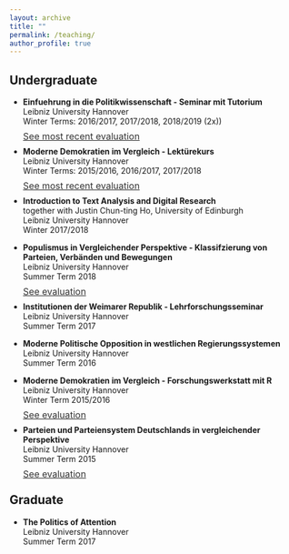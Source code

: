 ```yaml
---
layout: archive
title: ""
permalink: /teaching/
author_profile: true
---
```


Undergraduate
-- 

- <p><b>Einfuehrung in die Politikwissenschaft - Seminar mit Tutorium</b><br>
  Leibniz University Hannover<br>
  Winter Terms: 2016/2017, 2017/2018, 2018/2019 (2x))<br>
  <p style="line-height: .5;" align="left"><span style="font-size: small;"><a style="line-height: .5;" href="http://phimeyer.github.io/files/WS18_19-Einführung_in_die_Politische_Wissenschaft_(mit_Tutorium)_B.pdf"><span style="color: #333333;"><span style="font-size: medium;">See most recent evaluation</span></span></a></p>

- <p><b>Moderne Demokratien im Vergleich - Lektürekurs</b><br>
  Leibniz University Hannover<br>
  Winter Terms: 2015/2016, 2016/2017, 2017/2018<br>
  <p style="line-height: .5;" align="left"><span style="font-size: small;"><a style="line-height: .5;" href="http://phimeyer.github.io/files/_WS17_18-Moderne_Demokratien_im_Vergleich__Lektürekurs_(263999).pdf"><span style="color: #333333;"><span style="font-size: medium;">See most recent evaluation</span></span></a></p>

- <p><b>Introduction to Text Analysis and Digital Research</b><br>
  together with Justin Chun-ting Ho, University of Edinburgh<br>
  Leibniz University Hannover<br>
  Winter 2017/2018</p>

- <p><b>Populismus in Vergleichender Perspektive - Klassifzierung von Parteien, Verbänden und Bewegungen</b><br>
  Leibniz University Hannover<br>
  Summer Term 2018<br>
  <p style="line-height: .5;" align="left"><span style="font-size: small;"><a style="line-height: .5;" href="http://phimeyer.github.io/files/SS18-Klassifizierung_von_Parteien__Verbände_und_Bewegungen.pdf"><span style="color: #333333;"><span style="font-size: medium;">See evaluation</span></span></a></p>
  

- <p><b>Institutionen der Weimarer Republik - Lehrforschungsseminar</b><br>
  Leibniz University Hannover<br> 
  Summer Term 2017</p>

- <p><b>Moderne Politische Opposition in westlichen Regierungssystemen</b><br>
  Leibniz University Hannover<br>
  Summer Term 2016</p>

- <p><b>Moderne Demokratien im Vergleich - Forschungswerkstatt mit R</b><br>
  Leibniz University Hannover<br>
  Winter Term 2015/2016<br>
  <p style="line-height: .5;" align="left"><span style="font-size: small;"><a style="line-height: .5;" href="http://phimeyer.github.io/files/WS15_16-Moderne_Demokratien_im_Vergleich__Forschungswerkstatt.pdf"><span style="color: #333333;"><span style="font-size: medium;">See evaluation</span></span></a></p>
  

- <p><b>Parteien und Parteiensystem Deutschlands in vergleichender Perspektive</b><br>
  Leibniz University Hannover<br>
  Summer Term 2015<br>
  <p style="line-height: .5;" align="left"><span style="font-size: small;"><a style="line-height: .5;" href="http://phimeyer.github.io/files/SS15-Parteien_und_Parteiensystem_Deutschlands_in_vergleichender_Perspektive.pdf"><span style="color: #333333;"><span style="font-size: medium;">See evaluation</span></span></a></p>

Graduate
-- 
- <p><b>The Politics of Attention</b><br>
  Leibniz University Hannover<br>
  Summer Term 2017</p>
